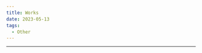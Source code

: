 ```yaml
---
title: Works
date: 2023-05-13
tags: 
  - Other
---
```


---

<template>
    <div class='works-block'>
        <a href="https://youtu.be/iVjLUrviE9I"><h2>VJ at lambda</h2></a>
        <p class='works-date'>2023/06/10</p>
        <iframe width="690" height="388" src="https://www.youtube.com/embed/iVjLUrviE9I" title="YouTube video player" frameborder="0" allow="accelerometer; autoplay; clipboard-write; encrypted-media; gyroscope; picture-in-picture; web-share" allowfullscreen></iframe>
        <div class='works-discription'>
            <p>GLSLで行ったVJ</p>
            <a href="https://twitter.com/ymgmcmc/status/1666401630651293696?s=20">lambda</a>にて行った初めてのVJです<br>
            10万文字のGLSLで書き、<a href="https://github.com/slerpyyy/sh4der-jockey">sh4der-jockey</a>でVJしました<br>
            ソースコードは<a href="https://github.com/Forenard/VJ-at-lambda-2023-06-10">こちらです</a>
        </div>
    </div>
    <div class='works-block'>
        <a href="https://renard-vrc.booth.pm/items/4755457"><h2>AvatarMotionRecorder</h2></a>
        <p class='works-date'>2023/05/07</p>
        <img src="./works/AvatarMotionRecorder.png"/>
        <div class='works-discription'>
            <p>VRChatのアバターの動きを記録/再生する</p>
            メッシュの頂点情報をテクスチャに保存/再構築する仕組みを考え、アバターの動きを完全に記録するギミックを作りました
        </div>
    </div>
    <div class='works-block'>
        <a href="https://www.youtube.com/watch?v=xTWGxKEn7jw"><h2>POOL</h2></a>
        <p class='works-date'>2023/04/29</p>
        <video src="./works/pool.mp4" poster="./works/pool.png" controls></video>
        <div class='works-discription'>
            <p><a href="https://sessions.frontl1ne.net/"> SESSIONS in C4 LAN 2023 SPRING</a> GLSL Graphics Compoの優勝作品</p>
            57409文字の生のGLSLコードのみで書かれています
        </div>
    </div>
    <div class='works-block'>
        <a href="https://vrchat.com/home/world/wrld_a985009f-95c6-46a0-b6a7-417a24fd366b"><h2>Star Trails</h2></a>
        <p class='works-date'>2023/02/12</p>
        <video src="./works/star-trails.mp4" poster="./works/star-trails.jpg" controls></video>
        <div class='works-discription'>
            <p>比較明合成で星空の撮影ができるVRChatのワールド</p>
            比較明合成で撮影ができるカメラを実装し、星空の軌跡を撮影できるようにしました
        </div>
    </div>
    <div class='works-block'>
        <a href="https://vrchat.com/home/world/wrld_5b27617a-89d3-475f-b35e-7e2fb36325f6"><h2>Lenia Room</h2></a>
        <p class='works-date'>2022/12/29</p>
        <video src="./works/lenia.mp4" poster="./works/lenia.jpg" controls></video>
        <div class='works-discription'>
            <p>インタラクティブなLeniaシミュレーションを体験できるVRChatのワールド</p>
            <a href="https://chakazul.github.io/lenia.html">Lenia</a>という連続セルオートマトンをVRChatのワールドとして実装しました。<br>
            手で触れることで生物の振る舞いに干渉して遊ぶことができます。
        </div>
    </div>
    <div class='works-block'>
        <h2><a href="https://forenard.github.io/Virus">Virus Fighter</a></h2>
        <p class='works-date'>2022/10/09</p>
        <video src="./works/virus.mp4" poster="./works/virus.png" controls></video>
        <div class='works-discription'>
            <p>ウイルスを送り付け合う対戦型オンラインゲーム</p>
            Unityを用いて作成したオンラインゲームです<br>
            Windows95をイメージしたUIや、それっぽいウイルスの挙動などにこだわりました<br>
            (Chrome推奨)
        </div>
    </div>
    <div class='works-block'>
        <h2><a href="https://unityroom.com/games/paralelworldcollecter">ParallelWorldCollector</a></h2>
        <p class='works-date'>2022/05/08</p>
        <img src="./works/ParallelWorldCollector.png"/>
        <div class='works-discription'>
            <p>平行世界を行き来してモンスターから逃げるダンジョンゲーム</p>
            Unity1Week「そろえる」の参加作品です<br>
            部内の先輩二人と共同製作しました<br>
            敵のいない平行世界に逃げるというコンセプトが面白いと思います
        </div>
    </div>
</template>

<script>
export default {
    mounted() {
        tryRemoveDisqus();
    },
};
function tryRemoveDisqus() {
  const elem = document.getElementById('disqus_thread');
  if (elem) {
    elem.style.display = 'none';
  }
  else
  {
    setTimeout(tryRemoveDisqus, 1000/60);
  }
}
</script>

<style lang="stylus">
.works-block
{
    padding: 1rem 1.5rem;
    border: 1px solid #ddd;
    border-radius: 4px;
    margin-top: 1rem;
    margin-bottom: 1rem;
    video
    {
        width: 100%;
        height: auto;
    }
}
.works-date
{
    margin-top: 2rem;
    margin-bottom: 2rem;
    color: rgba(255,255,255, 0.5);
    font-style: italic;
}
.works-discription
{
    margin-top: 2rem;
    margin-bottom: 2rem;
    p
    {
        font-weight: bold;
    }
}
</style>
